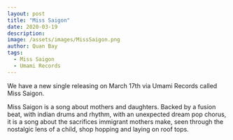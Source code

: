 ```yaml
---
layout: post
title: "Miss Saigon"
date: 2020-03-19
description:
image: /assets/images/MissSaigon.png
author: Quan Bay
tags:
  - Miss Saigon
  - Umami Records
---
```


We have a new single releasing on March 17th via Umami Records called Miss Saigon.

Miss Saigon is a song about mothers and daughters. Backed by a fusion beat, with indian drums and rhythm, with an unexpected dream pop chorus, it is a song about the sacrifices immigrant mothers make, seen through the nostalgic lens of a child, shop hopping and laying on roof tops.